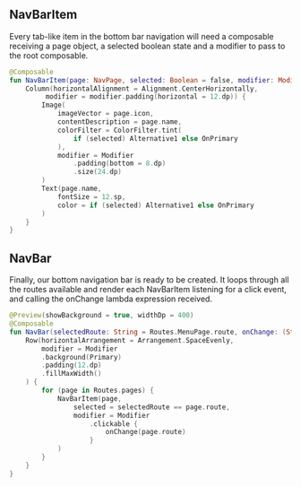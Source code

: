 ## NavBarItem

Every tab-like item in the bottom bar navigation will need a composable receiving a page object, a selected boolean state and a modifier to pass to the root composable.

```kotlin
@Composable
fun NavBarItem(page: NavPage, selected: Boolean = false, modifier: Modifier = Modifier) {
    Column(horizontalAlignment = Alignment.CenterHorizontally,
         modifier = modifier.padding(horizontal = 12.dp)) {
        Image(
            imageVector = page.icon,
            contentDescription = page.name,
            colorFilter = ColorFilter.tint(
                if (selected) Alternative1 else OnPrimary
            ),
            modifier = Modifier
                .padding(bottom = 8.dp)
                .size(24.dp)
        )
        Text(page.name,
            fontSize = 12.sp,
            color = if (selected) Alternative1 else OnPrimary
        )
    }
}
```

## NavBar

Finally, our bottom navigation bar is ready to be created. It loops through all the routes available and render each NavBarItem listening for a click event, and calling the onChange lambda expression received.

```kotlin
@Preview(showBackground = true, widthDp = 400)
@Composable
fun NavBar(selectedRoute: String = Routes.MenuPage.route, onChange: (String)->Unit = {}) {
    Row(horizontalArrangement = Arrangement.SpaceEvenly,
        modifier = Modifier
        .background(Primary)
        .padding(12.dp)
        .fillMaxWidth()
    ) {
        for (page in Routes.pages) {
            NavBarItem(page,
                selected = selectedRoute == page.route,
                modifier = Modifier
                    .clickable {
                        onChange(page.route)
                    }
            )
        }
    }
}
```

